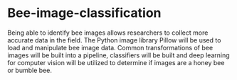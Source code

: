 # Bee-image-classification
Being able to identify bee images allows researchers to collect more accurate data in the field.  The Python image library Pillow will be used to load and manipulate bee image data. Common transformations of bee images will be built into a pipeline, classifiers will be built and deep learning for computer vision will be utilized to determine if images are a honey bee or bumble bee. 
